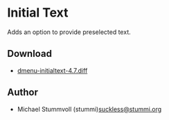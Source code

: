 Initial Text
============
Adds an option to provide preselected text.

Download
--------
* [dmenu-initialtext-4.7.diff](dmenu-initialtext-4.7.diff)

Author
------
* Michael Stummvoll (stummi)<suckless@stummi.org>
